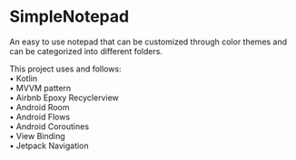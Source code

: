 # SimpleNotepad
An easy to use notepad that can be customized through color themes and can be categorized into different folders. 

This project uses and follows: 
<br>
• Kotlin 
<br>
• MVVM pattern
<br>
• Airbnb Epoxy Recyclerview
<br>
• Android Room
<br>
• Android Flows
<br>
• Android Coroutines
<br>
• View Binding
<br>
• Jetpack Navigation 
<br>

